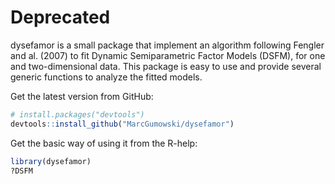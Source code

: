 # Deprecated

<!-- README.md is generated from README.Rmd. Please edit that file -->
dysefamor is a small package that implement an algorithm following Fengler and al. (2007) to fit Dynamic Semiparametric Factor Models (DSFM), for one and two-dimensional data. This package is easy to use and provide several generic functions to analyze the fitted models.

Get the latest version from GitHub:

``` r
# install.packages("devtools")
devtools::install_github("MarcGumowski/dysefamor")
```

Get the basic way of using it from the R-help:

``` r
library(dysefamor)
?DSFM
```
